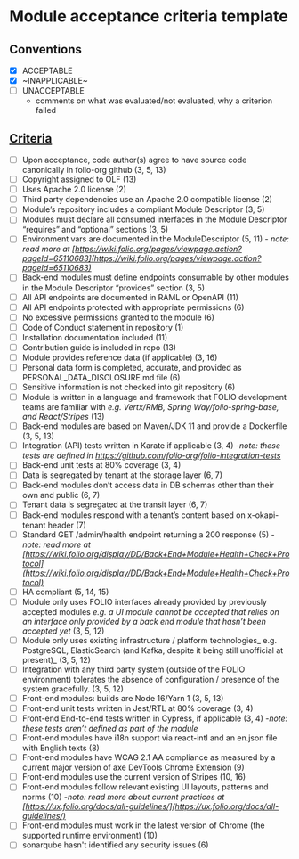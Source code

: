 # Module acceptance criteria template

## Conventions
* [x] ACCEPTABLE
* [x] ~INAPPLICABLE~
* [ ] UNACCEPTABLE
  * comments on what was evaluated/not evaluated, why a criterion failed

## [Criteria](https://github.com/folio-org/tech-council/blob/4dc5ac6d632fb880131cd214d212f973683b9ebe/MODULE_ACCEPTANCE_CRITERIA.MD)

* [ ] Upon acceptance, code author(s) agree to have source code canonically in folio-org github (3, 5, 13)
* [ ] Copyright assigned to OLF (13)
* [ ] Uses Apache 2.0 license (2)
* [ ] Third party dependencies use an Apache 2.0 compatible license (2)
* [ ] Module’s repository includes a compliant Module Descriptor (3, 5)
* [ ] Modules must declare all consumed interfaces in the Module Descriptor “requires” and “optional” sections (3, 5)
* [ ] Environment vars are documented in the ModuleDescriptor (5, 11) - _note: read more at [https://wiki.folio.org/pages/viewpage.action?pageId=65110683](https://wiki.folio.org/pages/viewpage.action?pageId=65110683)_
* [ ] Back-end modules must define endpoints consumable by other modules in the Module Descriptor “provides” section (3, 5)
* [ ] All API endpoints are documented in RAML or OpenAPI (11)
* [ ] All API endpoints protected with appropriate permissions (6)
* [ ] No excessive permissions granted to the module (6)
* [ ] Code of Conduct statement in repository (1)
* [ ] Installation documentation included (11)
* [ ] Contribution guide is included in repo (13)
* [ ] Module provides reference data (if applicable) (3, 16)
* [ ] Personal data form is completed, accurate, and provided as PERSONAL_DATA_DISCLOSURE.md file (6)
* [ ] Sensitive information is not checked into git repository (6)
* [ ] Module is written in a language and framework that FOLIO development teams are familiar with _e.g. Vertx/RMB, Spring Way/folio-spring-base, and React/Stripes_ (13)
* [ ] Back-end modules are based on Maven/JDK 11 and provide a Dockerfile (3, 5, 13)
* [ ] Integration (API) tests written in Karate if applicable (3, 4) -_note: these tests are defined in https://github.com/folio-org/folio-integration-tests_
* [ ] Back-end unit tests at 80% coverage (3, 4)
* [ ] Data is segregated by tenant at the storage layer (6, 7)
* [ ] Back-end modules don’t access data in DB schemas other than their own and public (6, 7)
* [ ] Tenant data is segregated at the transit layer (6, 7)
* [ ] Back-end modules respond with a tenant’s content based on x-okapi-tenant header (7)
* [ ] Standard GET /admin/health endpoint returning a 200 response (5) -_note: read more at [https://wiki.folio.org/display/DD/Back+End+Module+Health+Check+Protocol](https://wiki.folio.org/display/DD/Back+End+Module+Health+Check+Protocol)_
* [ ] HA compliant (5, 14, 15)
* [ ] Module only uses FOLIO interfaces already provided by previously accepted modules _e.g. a UI module cannot be accepted that relies on an interface only provided by a back end module that hasn’t been accepted yet_ (3, 5, 12)
* [ ] Module only uses existing infrastructure / platform technologies_ e.g. PostgreSQL, ElasticSearch (and Kafka, despite it being still unofficial at present)_ (3, 5, 12)
* [ ] Integration with any third party system (outside of the FOLIO environment) tolerates the absence of configuration / presence of the system gracefully. (3, 5, 12)
* [ ] Front-end modules: builds are Node 16/Yarn 1 (3, 5, 13)
* [ ] Front-end unit tests written in Jest/RTL at 80% coverage (3, 4)
* [ ] Front-end End-to-end tests written in Cypress, if applicable  (3, 4) -_note: these tests aren’t defined as part of the module_
* [ ] Front-end modules have i18n support via react-intl and an en.json file with English texts (8)
* [ ] Front-end modules have WCAG 2.1 AA compliance as measured by a current major version of axe DevTools Chrome Extension (9)
* [ ] Front-end modules use the current version of Stripes (10, 16)
* [ ] Front-end modules follow relevant existing UI layouts, patterns and norms (10) -_note: read more about current practices at [https://ux.folio.org/docs/all-guidelines/](https://ux.folio.org/docs/all-guidelines/)_
* [ ] Front-end modules must work in the latest version of Chrome (the supported runtime environment) (10)
* [ ] sonarqube hasn't identified any security issues (6)
